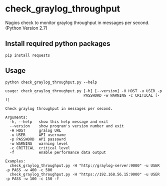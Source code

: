 # check_graylog_throughput
Nagios check to monitor graylog throughput in messages per second.<br>
(Python Version 2.7)

## Install required python packages
`pip install requests`

## Usage
`python check_graylog_throughput.py --help`
```
usage: check_graylog_throughput.py [-h] [--version] -H HOST -u USER -p
                                   PASSWORD -w WARNING -c CRITICAL [-f]

Check graylog throughput in messages per second.

Arguments:
  -h, --help   show this help message and exit
  --version    show program's version number and exit
  -H HOST      gralog URL
  -u USER      API username
  -p PASSWORD  API passowrd
  -w WARNING   warning level
  -c CRITICAL  critical level
  -f           enable performance data output

Examples:
  check_graylog_throughput.py -H "http://graylog-server:9000" -u USER -p PASS -w 400 -c 500
  check_graylog_throughput.py -H "https://192.168.56.15:9000" -u USER -p PASS -w 100 -c 150 -f
```
